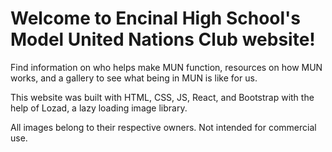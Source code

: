 # Welcome to Encinal High School's Model United Nations Club website!

Find information on who helps make MUN function, resources on how MUN works, and a gallery to see what being in MUN is like for us.

This website was built with HTML, CSS, JS, React, and Bootstrap with the help of Lozad, a lazy loading image library.

All images belong to their respective owners. Not intended for commercial use.
